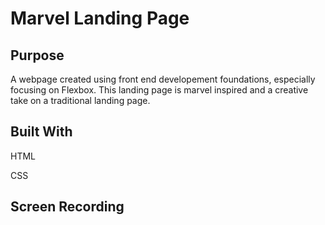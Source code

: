 # Marvel Landing Page

## Purpose
A webpage created using front end developement foundations, especially focusing on Flexbox. This landing page is marvel inspired and a creative take on a traditional landing page. 

## Built With
HTML

CSS

## Screen Recording
